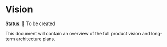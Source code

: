 # Vision

**Status**: 📝 To be created

This document will contain an overview of the full product vision and long-term architecture plans.

